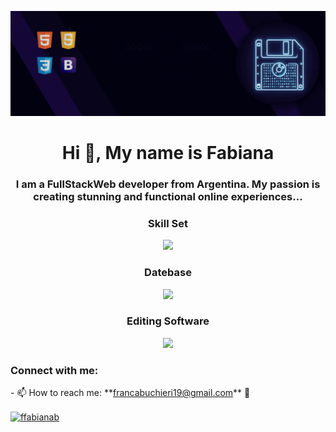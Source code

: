<p  align="center"><img src = "FFB.gif" ></p>

<h1 align="center">Hi 👋, My name is Fabiana</h1>
<h3 align="center">I am a FullStackWeb developer from Argentina. My passion is creating stunning and functional online experiences...</h3>

<h3 align="center">Skill Set</h3>
<p align="center">
  <a href="https://skillicons.dev">
    <img src="https://skillicons.dev/icons?i=js,html,css,nodejs,react,java,php,spring,npm,git,bootstrap,sass&perline=3" />
  </a>
</p>

<h3 align="center">Datebase</h3>
<p align="center">
  <a href="https://skillicons.dev">
    <img src="https://skillicons.dev/icons?i=mysql,mongodb,sqlite" />
  </a>
</p>

<h3 align="center">Editing Software </h3>
<p align="center">
  <a href="https://skillicons.dev">
    <img src="https://skillicons.dev/icons?i=ps,ai,figma" />
  </a>
</p>


<h3 align="left">Connect with me:</h3>
- 📫 How to reach me: **<a href="mailto:francabuchieri19@gmail.com">francabuchieri19@gmail.com</a>** 📧 

<p align="left">
<a href="https://linkedin.com/in/ffabianab" target="blank"><img align="center" src="https://raw.githubusercontent.com/rahuldkjain/github-profile-readme-generator/master/src/images/icons/Social/linked-in-alt.svg" alt="ffabianab" height="30" width="40" /></a>
</p>




